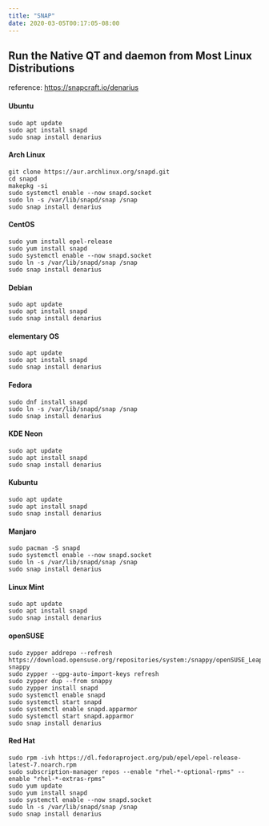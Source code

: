 ```yaml
---
title: "SNAP"
date: 2020-03-05T00:17:05-08:00
---
```

## Run the Native QT and daemon from Most Linux Distributions
reference: https://snapcraft.io/denarius

#### Ubuntu

```
sudo apt update
sudo apt install snapd
sudo snap install denarius
```
#### Arch Linux
```
git clone https://aur.archlinux.org/snapd.git
cd snapd
makepkg -si
sudo systemctl enable --now snapd.socket
sudo ln -s /var/lib/snapd/snap /snap
sudo snap install denarius
```
#### CentOS
```
sudo yum install epel-release
sudo yum install snapd
sudo systemctl enable --now snapd.socket
sudo ln -s /var/lib/snapd/snap /snap
sudo snap install denarius
```
#### Debian
```
sudo apt update
sudo apt install snapd
sudo snap install denarius
````
#### elementary OS
```
sudo apt update
sudo apt install snapd
sudo snap install denarius
```
#### Fedora
```
sudo dnf install snapd
sudo ln -s /var/lib/snapd/snap /snap
sudo snap install denarius
```
#### KDE Neon
```
sudo apt update
sudo apt install snapd
sudo snap install denarius
```
#### Kubuntu
```
sudo apt update
sudo apt install snapd
sudo snap install denarius
```
#### Manjaro
```
sudo pacman -S snapd
sudo systemctl enable --now snapd.socket
sudo ln -s /var/lib/snapd/snap /snap
sudo snap install denarius
```
#### Linux Mint
```
sudo apt update
sudo apt install snapd
sudo snap install denarius
```
#### openSUSE
```
sudo zypper addrepo --refresh https://download.opensuse.org/repositories/system:/snappy/openSUSE_Leap_15.0 snappy
sudo zypper --gpg-auto-import-keys refresh
sudo zypper dup --from snappy
sudo zypper install snapd
sudo systemctl enable snapd
sudo systemctl start snapd
sudo systemctl enable snapd.apparmor
sudo systemctl start snapd.apparmor
sudo snap install denarius
```
#### Red Hat
```
sudo rpm -ivh https://dl.fedoraproject.org/pub/epel/epel-release-latest-7.noarch.rpm
sudo subscription-manager repos --enable "rhel-*-optional-rpms" --enable "rhel-*-extras-rpms"
sudo yum update
sudo yum install snapd
sudo systemctl enable --now snapd.socket
sudo ln -s /var/lib/snapd/snap /snap
sudo snap install denarius
```
